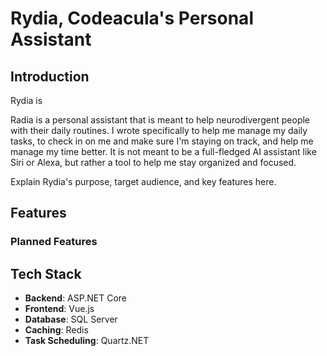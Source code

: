 # Rydia, Codeacula's Personal Assistant

## Introduction

Rydia is

Radia is a personal assistant that is meant to help neurodivergent people with their daily routines. I wrote specifically to help me manage my daily tasks, to check in on me and make sure I'm staying on track, and help me manage my time better. It is not meant to be a full-fledged AI assistant like Siri or Alexa, but rather a tool to help me stay organized and focused.

Explain Rydia's purpose, target audience, and key features here.

## Features

### Planned Features

## Tech Stack

- **Backend**: ASP.NET Core
- **Frontend**: Vue.js
- **Database**: SQL Server
- **Caching**: Redis
- **Task Scheduling**: Quartz.NET
